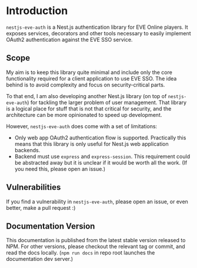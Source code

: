 # Introduction

`nestjs-eve-auth` is a Nest.js authentication library for EVE Online players. It exposes services,
decorators and other tools necessary to easily implement OAuth2 authentication against the EVE SSO
service.

## Scope

My aim is to keep this library quite minimal and include only the core functionality required for a
client application to use EVE SSO. The idea behind is to avoid complexity and focus on
security-critical parts.

To that end, I am also developing another Nest.js library (on top of `nestjs-eve-auth`) for tackling
the larger problem of user management. That library is a logical place for stuff that is not that
critical for security, and the architecture can be more opinionated to speed up development.

However, `nestjs-eve-auth` does come with a set of limitations:

- Only web app OAuth2 authentication flow is supported. Practically this means that this library is
  only useful for Nest.js web application backends.
- Backend must use `express` and `express-session`. This requirement could be abstracted away but it
  is unclear if it would be worth all the work. (If you need this, please open an issue.)

## Vulnerabilities

If you find a vulnerability in `nestjs-eve-auth`, please open an issue, or even better, make a pull
request :)

## Documentation Version

This documentation is published from the latest stable version released to NPM. For other versions,
please checkout the relevant tag or commit, and read the docs locally. (`npm run docs` in repo root
launches the documentation dev server.)
